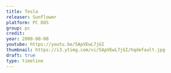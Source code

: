 ```yaml
---
title: Tesla
releaser: Sunflower
platform: PC DOS
group: pc
credit:
year: 2000-00-00
youtube: https://youtu.be/5ApVEwL7jGI
thumbnail: https://i3.ytimg.com/vi/5ApVEwL7jGI/hqdefault.jpg
draft: true
type: timeline
---
```


